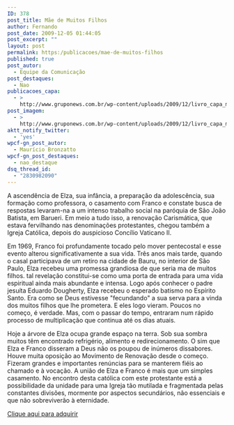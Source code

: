 ```yaml
---
ID: 378
post_title: Mãe de Muitos Filhos
author: Fernando
post_date: 2009-12-05 01:44:05
post_excerpt: ""
layout: post
permalink: https:/publicacoes/mae-de-muitos-filhos
published: true
post_autor:
  - Equipe da Comunicação
post_destaques:
  - Nao
publicacoes_capa:
  - >
    http://www.gruponews.com.br/wp-content/uploads/2009/12/livro_capa_mae_filhos.jpg
post_imagem:
  - >
    http://www.gruponews.com.br/wp-content/uploads/2009/12/livro_capa_mae_filhos.jpg
aktt_notify_twitter:
  - 'yes'
wpcf-gn_post_autor:
  - Maurício Bronzatto
wpcf-gn_post_destaques:
  - nao_destaque
dsq_thread_id:
  - "2830982090"
---
```

A ascendência de Elza, sua infância, a preparação da adolescência, sua formação como professora, o casamento com Franco e constate busca de respostas levaram-na a um intenso trabalho social na paróquia de São João Batista, em Barueri. Em meio a tudo isso, a renovação Carismática, que estava fervilhando nas denominações protestantes, chegou também a Igreja Católica, depois do auspicioso Concílio Vaticano II.

Em 1969, Franco foi profundamente tocado pelo mover pentecostal e esse evento alterou significativamente a sua vida. Três anos mais tarde, quando o casal participava de um retiro na cidade de Bauru, no interior de São Paulo, Elza recebeu uma promessa grandiosa de que seria ma de muitos filhos. tal revelação constitui-se como uma porta de entrada para uma vida espiritual ainda mais abundante e intensa. Logo após conhecer o padre jesuíta Eduardo Dougherty, Elza recebeu o esperado batismo no Espírito Santo. Era como se Deus estivesse "fecundando" a sua serva para a vinda dos muitos filhos que lhe prometera. E eles logo vieram. Poucos no começo, é verdade. Mas, com o passar do tempo, entraram num rápido processo de multiplicação que continua até os dias atuais.

Hoje a árvore de Elza ocupa grande espaço na terra. Sob sua sombra muitos têm encontrado refrigério, alimento e redirecionamento. O sim que Elza e Franco disseram a Deus não os poupou de inúmeros dissabores. Houve muita oposição ao Movimento de Renovação desde o começo. Fizeram grandes e importantes renúncias para se manterem fiéis ao chamado e à vocação. A união de Elza e Franco é mais que um simples casamento. No encontro desta católica com este protestante está a possibilidade da unidade para uma Igreja tão mutilada e fragmentada pelas constantes divisões, mormente por aspectos secundários, não essenciais e que não sobreviverão à eternidade.

<a href="#">Clique aqui para adquirir</a>